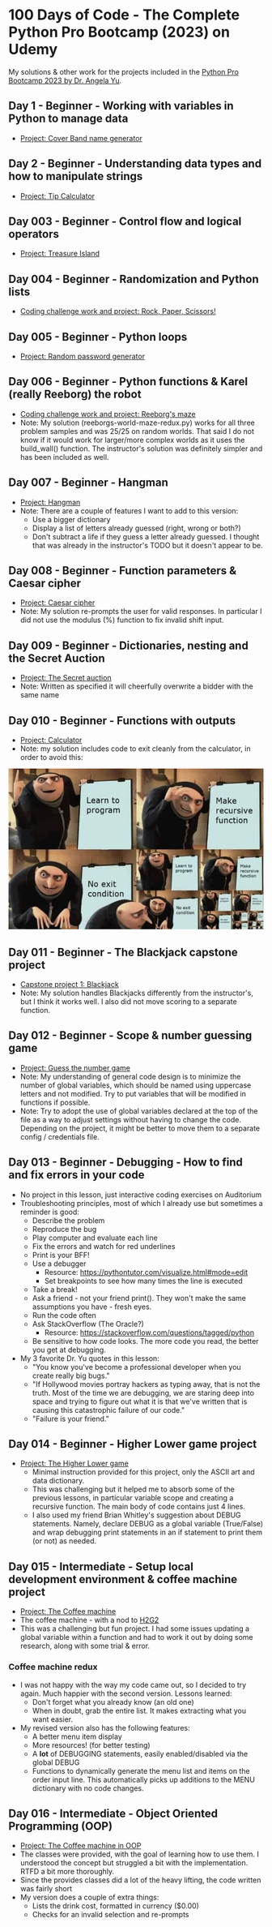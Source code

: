 # 100 Days of Code - The Complete Python Pro Bootcamp (2023) on Udemy

My solutions & other work for the projects included in the [Python Pro Bootcamp 2023 by Dr. Angela Yu](https://www.udemy.com/course/100-days-of-code/).

## Day 1 - Beginner - Working with variables in Python to manage data

* [Project: Cover Band name generator](/Day-001/.)

## Day 2 - Beginner - Understanding data types and how to manipulate strings

* [Project: Tip Calculator](/Day-002/.)

## Day 003 - Beginner - Control flow and logical operators

* [Project: Treasure Island](/Day-003/.)

## Day 004 - Beginner - Randomization and Python lists

* [Coding challenge work and project: Rock, Paper, Scissors!](/Day-004/.)

## Day 005 - Beginner - Python loops

* [Project: Random password generator](/Day-005/.)

## Day 006 - Beginner - Python functions & Karel (really Reeborg) the robot

* [Coding challenge work and project: Reeborg's maze](/Day-006/.)
* Note: My solution (reeborgs-world-maze-redux.py) works for all three problem
    samples and was 25/25 on random worlds.  That said I do not know if it would
    work for larger/more complex worlds as it uses the build_wall() function.
    The instructor's solution was definitely simpler and has been included as well.

## Day 007 - Beginner - Hangman

* [Project: Hangman](/Day-007/.)
* Note: There are a couple of features I want to add to this version:
  * Use a bigger dictionary
  * Display a list of letters already guessed (right, wrong or both?)
  * Don't subtract a life if they guess a letter already guessed.  I thought that was already in the instructor's TODO but it doesn't appear to be.

## Day 008 - Beginner - Function parameters & Caesar cipher

* [Project: Caesar cipher](/Day-008/)
* Note: My solution re-prompts the user for valid responses.  In particular I did not use the modulus (%) function to fix invalid shift input.

## Day 009 - Beginner - Dictionaries, nesting and the Secret Auction

* [Project: The Secret auction](/Day-009/.)
* Note: Written as specified it will cheerfully overwrite a bidder with the same name

## Day 010 - Beginner - Functions with outputs

* [Project: Calculator](/Day-010/.)
* Note: my solution includes code to exit cleanly from the calculator, in order to avoid this:

![Recursion!][def]

[def]: /images/recursion_image.png

## Day 011 - Beginner - The Blackjack capstone project

* [Capstone project 1: Blackjack](/Day-011/.)
* Note: My solution handles Blackjacks differently from the instructor's, but I think it works well.  I also did not move scoring to a separate function.

## Day 012 - Beginner - Scope & number guessing game

* [Project: Guess the number game](/Day-012/.)
* Note: My understanding of general code design is to minimize the number of global variables, which should be named using uppercase letters and not modified.  Try to put variables that will be modified in functions if possible.
* Note: Try to adopt the use of global variables declared at the top of the file as a way to adjust settings without having to change the code.  Depending on the project, it might be better to move them to a separate config / credentials file.

## Day 013 - Beginner - Debugging - How to find and fix errors in your code

* No project in this lesson, just interactive coding exercises on Auditorium
* Troubleshooting principles, most of which I already use but sometimes a reminder is good:
  * Describe the problem
  * Reproduce the bug
  * Play computer and evaluate each line
  * Fix the errors and watch for red underlines
  * Print is your BFF!
  * Use a debugger
    * Resource: <https://pythontutor.com/visualize.html#mode=edit>
    * Set breakpoints to see how many times the line is executed
  * Take a break!
  * Ask a friend - not your friend print(). They won't make the same assumptions you have - fresh eyes.
  * Run the code often
  * Ask StackOverflow (The Oracle?)
    * Resource: <https://stackoverflow.com/questions/tagged/python>
  * Be sensitive to how code looks.  The more code you read, the better you get at debugging.
* My 3 favorite Dr. Yu quotes in this lesson:
  * "You know you've become a professional developer when you create really big bugs."
  * "If Hollywood movies portray hackers as typing away, that is not the truth. Most of the time we are debugging, we are staring deep into space and trying to figure out what it is that we've written that is causing this catastrophic failure of our code."
  * "Failure is your friend."

## Day 014 - Beginner - Higher Lower game project

* [Project: The Higher Lower game](/Day-014/.)
  * Minimal instruction provided for this project, only the ASCII art and data dictionary.
  * This was challenging but it helped me to absorb some of the previous lessons, in particular variable scope and creating a recursive function.  The main body of code contains just 4 lines.
  * I also used my friend Brian Whitley's suggestion about DEBUG statements.  Namely, declare DEBUG as a global variable (True/False) and wrap debugging print statements in an if statement to print them (or not) as needed.

## Day 015 - Intermediate - Setup local development environment & coffee machine project

* [Project: The Coffee machine](/Day-015/.)
* The coffee machine - with a nod to [H2G2](https://hitchhikers.fandom.com/wiki/Sirius_Cybernetics_Corporation)
* This was a challenging but fun project.  I had some issues updating a global variable within a function and had to work it out by doing some research, along with some trial & error.

### Coffee machine redux

* I was not happy with the way my code came out, so I decided to try again.  Much happier with the second version.  Lessons learned:
  * Don't forget what you already know (an old one)
  * When in doubt, grab the entire list. It makes extracting what you want easier.
* My revised version also has the following features:
  * A better menu item display
  * More resources! (for better testing)
  * A **lot** of DEBUGGING statements, easily enabled/disabled via the global DEBUG
  * Functions to dynamically generate the menu list and items on the order input line.  This automatically picks up additions to the MENU dictionary with no code changes.

## Day 016 - Intermediate - Object Oriented Programming (OOP)

* [Project: The Coffee machine in OOP](/Day-016/.)
* The classes were provided, with the goal of learning how to use them.  I understood the concept but struggled a bit with the implementation.  RTFD a bit more thoroughly.
* Since the provides classes did a lot of the heavy lifting, the code written was fairly short
* My version does a couple of extra things:
  * Lists the drink cost, formatted in currency ($0.00)
  * Checks for an invalid selection and re-prompts

